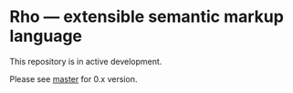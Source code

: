 # Rho — extensible semantic markup language

This repository is in active development.

Please see [master](inca/rho/tree/master) for 0.x version.
